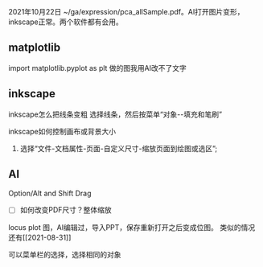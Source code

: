 2021年10月22日
~/ga/expression/pca_allSample.pdf。AI打开图片变形，inkscape正常。两个软件都有会用。


## matplotlib
import matplotlib.pyplot as plt
做的图我用AI改不了文字




## inkscape
inkscape怎么把线条变粗
选择线条，然后按菜单“对象--填充和笔刷”

inkscape如何控制画布或背景大小
1.  选择“文件-文档属性-页面-自定义尺寸-缩放页面到绘图或选区”;







## AI
Option/Alt and Shift Drag

- [ ] 如何改变PDF尺寸？整体缩放

locus plot 图，AI编辑过，导入PPT，保存重新打开之后变成位图。
类似的情况还有[[2021-08-31]]

可以菜单栏的选择，选择相同的对象